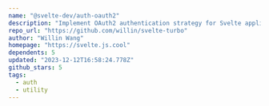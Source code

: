 ```yaml
---
name: "@svelte-dev/auth-oauth2"
description: "Implement OAuth2 authentication strategy for Svelte applications."
repo_url: "https://github.com/willin/svelte-turbo"
author: "Willin Wang"
homepage: "https://svelte.js.cool"
dependents: 5
updated: "2023-12-12T16:58:24.778Z"
github_stars: 5
tags: 
  - auth
  - utility
---
```

